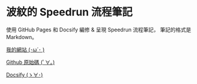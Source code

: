 # 波紋的 Speedrun 流程筆記

使用 GitHub Pages 和 Docsify 編修 & 呈現 Speedrun 流程筆記，
筆記的格式是 Markdown。

[我的網站 (･ω´･ )](https://prowaink.github.io/speedrun-notes/)

[Github 原始碼 (ﾟ∀。)](https://github.com/prowaink/speedrun-notes)

[Docsify (ゝ∀･)](https://docsify.js.org/#/)

